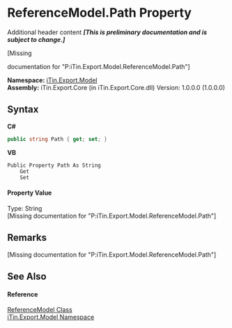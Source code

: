 # ReferenceModel.Path Property 
Additional header content _**\[This is preliminary documentation and is subject to change.\]**_

\[Missing <summary> documentation for "P:iTin.Export.Model.ReferenceModel.Path"\]

**Namespace:**&nbsp;<a href="ef57ffcc-e95e-b212-5a46-9aa6f5a3511f">iTin.Export.Model</a><br />**Assembly:**&nbsp;iTin.Export.Core (in iTin.Export.Core.dll) Version: 1.0.0.0 (1.0.0.0)

## Syntax

**C#**<br />
``` C#
public string Path { get; set; }
```

**VB**<br />
``` VB
Public Property Path As String
	Get
	Set
```


#### Property Value
Type: String<br />\[Missing <value> documentation for "P:iTin.Export.Model.ReferenceModel.Path"\]

## Remarks
\[Missing <remarks> documentation for "P:iTin.Export.Model.ReferenceModel.Path"\]

## See Also


#### Reference
<a href="8182e416-dcdf-2998-698e-452866757aaf">ReferenceModel Class</a><br /><a href="ef57ffcc-e95e-b212-5a46-9aa6f5a3511f">iTin.Export.Model Namespace</a><br />